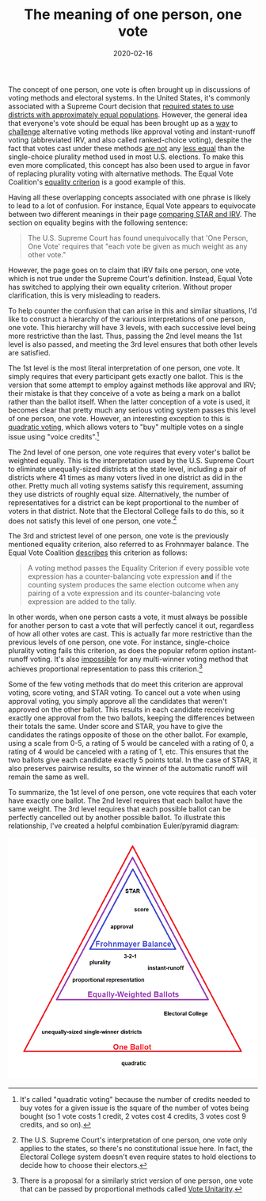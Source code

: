 ﻿---
layout: post
title: "The meaning of one person, one vote"
date: 2020-02-16
---
The concept of one person, one vote is often brought up in discussions of voting methods and electoral systems. In the United States, it's commonly associated with a Supreme Court decision that [required states to use districts with approximately equal populations](https://www.law.cornell.edu/wex/one-person_one-vote_rule). However, the general idea that everyone's vote should be equal has been brought up as a [way](https://www.pressherald.com/2018/05/30/commentary-one-person-one-vote-at-risk-if-ranked-choice-voting-approved/) to [challenge](https://www.reddit.com/r/ukpolitics/comments/a5t0co/comment/ebozc6n/) alternative voting methods like approval voting and instant-runoff voting (abbreviated IRV, and also called ranked-choice voting), despite the fact that votes cast under these methods [are not](https://ivn.us/2018/12/04/ranked-choice-voting-survives-one-person-one-vote-challenge/) any [less equal](https://www.electionscience.org/voting-methods/ten-critiques-and-defenses-on-approval-voting/) than the single-choice plurality method used in most U.S. elections. To make this even more complicated, this concept has also been used to argue in favor of replacing plurality voting with alternative methods. The Equal Vote Coalition's [equality criterion](https://www.equal.vote/theequalvote) is a good example of this.

Having all these overlapping concepts associated with one phrase is likely to lead to a lot of confusion. For instance, Equal Vote appears to equivocate between two different meanings in their page [comparing STAR and IRV](https://www.equal.vote/star-vs-irv#equality). The section on equality begins with the following sentence:

> The U.S. Supreme Court has found unequivocally that 'One Person, One Vote' requires that "each vote be given as much weight as any other vote."

However, the page goes on to claim that IRV fails one person, one vote, which is not true under the Supreme Court's definition. Instead, Equal Vote has switched to applying their own equality criterion. Without proper clarification, this is very misleading to readers.

<!--break-->

To help counter the confusion that can arise in this and similar situations, I'd like to construct a hierarchy of the various interpretations of one person, one vote. This hierarchy will have 3 levels, with each successive level being more restrictive than the last. Thus, passing the 2nd level means the 1st level is also passed, and meeting the 3rd level ensures that both other levels are satisfied.

The 1st level is the most literal interpretation of one person, one vote. It simply requires that every participant gets exactly one ballot. This is the version that some attempt to employ against methods like approval and IRV; their mistake is that they conceive of a vote as being a mark on a ballot rather than the ballot itself. When the latter conception of a vote is used, it becomes clear that pretty much any serious voting system passes this level of one person, one vote. However, an interesting exception to this is [quadratic voting](https://papers.ssrn.com/sol3/papers.cfm?abstract_id=2003531), which allows voters to "buy" multiple votes on a single issue using "voice credits".[^1]

The 2nd level of one person, one vote requires that every voter's ballot be weighted equally. This is the interpretation used by the U.S. Supreme Court to eliminate unequally-sized districts at the state level, including a pair of districts where 41 times as many voters lived in one district as did in the other. Pretty much all voting systems satisfy this requirement, assuming they use districts of roughly equal size. Alternatively, the number of representatives for a district can be kept proportional to the number of voters in that district. Note that the Electoral College fails to do this, so it does not satisfy this level of one person, one vote.[^2]

The 3rd and strictest level of one person, one vote is the previously mentioned equality criterion, also referred to as Frohnmayer balance. The Equal Vote Coalition [describes](https://www.equal.vote/theequalvote) this criterion as follows:

> A voting method passes the Equality Criterion if every possible vote expression has a counter-balancing vote expression **and** if the counting system produces the same election outcome when any pairing of a vote expression and its counter-balancing vote expression are added to the tally.

In other words, when one person casts a vote, it must always be possible for another person to cast a vote that will perfectly cancel it out, regardless of how all other votes are cast. This is actually far more restrictive than the previous levels of one person, one vote. For instance, single-choice plurality voting fails this criterion, as does the popular reform option instant-runoff voting. It's also [impossible](https://forum.electionscience.org/t/interpretations-of-one-person-one-vote/299/2) for any multi-winner voting method that achieves proportional representation to pass this criterion.[^3]

Some of the few voting methods that do meet this criterion are approval voting, score voting, and STAR voting. To cancel out a vote when using approval voting, you simply approve all the candidates that weren't approved on the other ballot. This results in each candidate receiving exactly one approval from the two ballots, keeping the differences between their totals the same. Under score and STAR, you have to give the candidates the ratings opposite of those on the other ballot. For example, using a scale from 0-5, a rating of 5 would be canceled with a rating of 0, a rating of 4 would be canceled with a rating of 1, etc. This ensures that the two ballots give each candidate exactly 5 points total. In the case of STAR, it also preserves pairwise results, so the winner of the automatic runoff will remain the same as well.

To summarize, the 1st level of one person, one vote requires that each voter have exactly one ballot. The 2nd level requires that each ballot have the same weight. The 3rd level requires that each possible ballot can be perfectly cancelled out by another possible ballot. To illustrate this relationship, I've created a helpful combination Euler/pyramid diagram:

![One person, one vote diagram](/assets/OPOV.png)

[^1]: It's called "quadratic voting" because the number of credits needed to buy votes for a given issue is the square of the number of votes being bought (so 1 vote costs 1 credit, 2 votes cost 4 credits, 3 votes cost 9 credits, and so on).

[^2]: The U.S. Supreme Court's interpretation of one person, one vote only applies to the states, so there's no constitutional issue here. In fact, the Electoral College system doesn't even require states to hold elections to decide how to choose their electors.

[^3]: There is a proposal for a similarly strict version of one person, one vote that can be passed by proportional methods called [Vote Unitarity](https://forum.electionscience.org/t/different-reweighting-for-rrv-and-the-concept-of-vote-unitarity/201).
